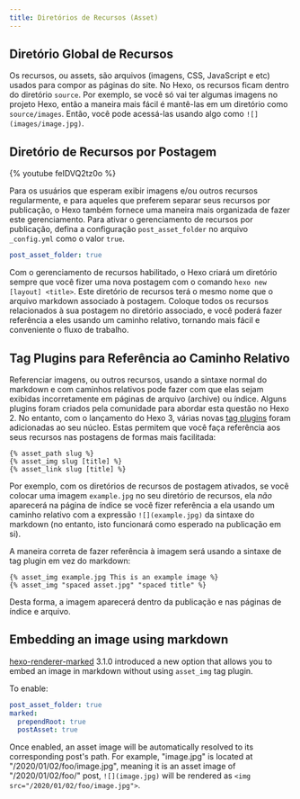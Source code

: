 ```yaml
---
title: Diretórios de Recursos (Asset)
---
```

## Diretório Global de Recursos

Os recursos, ou assets, são arquivos (imagens, CSS, JavaScript e etc) usados para compor as páginas do site. No Hexo, os recursos ficam dentro do diretório `source`. Por exemplo, se você só vai ter algumas imagens no projeto Hexo, então a maneira mais fácil é mantê-las em um diretório como `source/images`. Então, você pode acessá-las usando algo como `![](images/image.jpg)`.

## Diretório de Recursos por Postagem

{% youtube feIDVQ2tz0o %}

Para os usuários que esperam exibir imagens e/ou outros recursos regularmente, e para aqueles que preferem separar seus recursos por publicação, o Hexo também fornece uma maneira mais organizada de fazer este gerenciamento. Para ativar o gerenciamento de recursos por publicação, defina a configuração `post_asset_folder` no arquivo `_config.yml` como o valor `true`.

``` yaml _config.yml
post_asset_folder: true
```

Com o gerenciamento de recursos habilitado, o Hexo criará um diretório sempre que você fizer uma nova postagem com o comando `hexo new [layout] <title>`. Este diretório de recursos terá o mesmo nome que o arquivo markdown associado à postagem. Coloque todos os recursos relacionados à sua postagem no diretório associado, e você poderá fazer referência a eles usando um caminho relativo, tornando mais fácil e conveniente o fluxo de trabalho.

## Tag Plugins para Referência ao Caminho Relativo

Referenciar imagens, ou outros recursos, usando a sintaxe normal do markdown e com caminhos relativos pode fazer com que elas sejam exibidas incorretamente em páginas de arquivo (archive) ou índice. Alguns plugins foram criados pela comunidade para abordar esta questão no Hexo 2. No entanto, com o lançamento do Hexo 3, várias novas [tag plugins](/docs/tag-plugins#Include-Assets) foram adicionadas ao seu núcleo. Estas permitem que você faça referência aos seus recursos nas postagens de formas mais facilitada:

```
{% asset_path slug %}
{% asset_img slug [title] %}
{% asset_link slug [title] %}
```

Por exemplo, com os diretórios de recursos de postagem ativados, se você colocar uma imagem `example.jpg` no seu diretório de recursos, ela *não* aparecerá na página de índice se você fizer referência a ela usando um caminho relativo com a expressão `![](example.jpg)` da sintaxe do markdown (no entanto, isto funcionará como esperado na publicação em si).

A maneira correta de fazer referência à imagem será usando a sintaxe de tag plugin em vez do markdown:

```
{% asset_img example.jpg This is an example image %}
{% asset_img "spaced asset.jpg" "spaced title" %}
```
Desta forma, a imagem aparecerá dentro da publicação e nas páginas de índice e arquivo.

## Embedding an image using markdown

[hexo-renderer-marked](https://github.com/hexojs/hexo-renderer-marked) 3.1.0 introduced a new option that allows you to embed an image in markdown without using `asset_img` tag plugin.

To enable:

``` yml _config.yml
post_asset_folder: true
marked:
  prependRoot: true
  postAsset: true
```

Once enabled, an asset image will be automatically resolved to its corresponding post's path. For example, "image.jpg" is located at "/2020/01/02/foo/image.jpg", meaning it is an asset image of "/2020/01/02/foo/" post, `![](image.jpg)` will be rendered as `<img src="/2020/01/02/foo/image.jpg">`.
